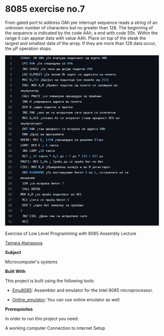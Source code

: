 # 8085 exercise no.7

From gated port to address OAh per interrupt
sequence reads a string of an unknown number of characters but no
greater than 128. The beginning of the sequence is indicated by the code AAh, a
end with code 55h. Within the range it can appear
data with value AAh. Place on top of the steak
the largest and smallest data of the array. If they are
more than 128 data occur, the µP operation stops.



![Screenshot (1)](https://github.com/tamaraatanasova/8085-Zadaca6/blob/main/zad6sl1.png)

Exercise of Low Level Programming with 8085 Assembly Lecture



[Tamara Atanasova ](https://github.com/tamaraatanasova)



**Subject**

Microcomputer's systems

**Built With**

This project is built using the following tools:

- [Emu8085](https://8085-emulator.soft112.com/download.html): Assembler and emulator for the Intel 8085 microprocessor.

- [Online_emulator](https://www.sim8085.com/): You can use online emulator as well

**Prerequisites**

In order to run this project you need:

A working computer
Connection to internet
Setup
